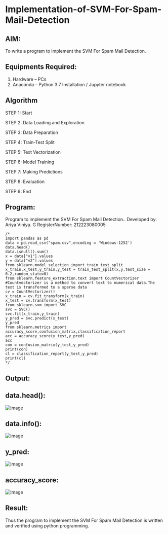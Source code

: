 # Implementation-of-SVM-For-Spam-Mail-Detection

## AIM:
To write a program to implement the SVM For Spam Mail Detection.

## Equipments Required:
1. Hardware – PCs
2. Anaconda – Python 3.7 Installation / Jupyter notebook

## Algorithm
STEP 1: Start
  
STEP 2: Data Loading and Exploration

STEP 3: Data Preparation

STEP 4: Train-Test Split

STEP 5: Text Vectorization

STEP 6: Model Training

STEP 7: Making Predictions

STEP 8: Evaluation

STEP 9: End
   
## Program:
Program to implement the SVM For Spam Mail Detection..
Developed by: Ariya Viniya. G
RegisterNumber: 212223080005
```
/*
import pandas as pd
data = pd.read_csv("spam.csv",encoding = 'Windows-1252') 
data.head()
data.isnull().sum()
x = data["v1"].values
y = data["v2"].values
from sklearn.model_selection import train_test_split
x_train,x_test,y_train,y_test = train_test_split(x,y,test_size = 0.2,random_state=0)
from sklearn.feature_extraction.text import CountVectorizer
#Countvectorizer is a method to convert text to numerical data.The text is transformed to a sparse data
cv = CountVectorizer()
x_train = cv.fit_transform(x_train)
x_test = cv.transform(x_test)
from sklearn.svm import SVC
svc = SVC()
svc.fit(x_train,y_train)
y_pred = svc.predict(x_test)
y_pred
from sklearn.metrics import accuracy_score,confusion_matrix,classification_report
acc = accuracy_score(y_test,y_pred)
acc
con = confusion_matrix(y_test,y_pred)
print(con)
cl = classification_report(y_test,y_pred)
print(cl)
*/
```

## Output:
## data.head():
![image](https://github.com/user-attachments/assets/793cdbf1-6982-40b6-b579-664f18455db8)

## data.info():
![image](https://github.com/user-attachments/assets/84e0a36c-cd22-4072-aa6a-88d97401e192)

## y_pred:
![image](https://github.com/user-attachments/assets/39766337-f7d0-4aca-9ae2-09463c744bf7)

## accuracy_score:
![image](https://github.com/user-attachments/assets/ee1c7fa8-f190-4970-8596-dd58e512f78b)

## Result:
Thus the program to implement the SVM For Spam Mail Detection is written and verified using python programming.
